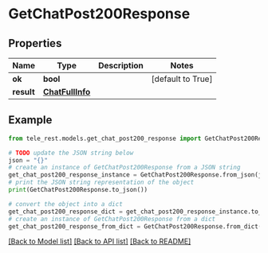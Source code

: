 # GetChatPost200Response


## Properties

Name | Type | Description | Notes
------------ | ------------- | ------------- | -------------
**ok** | **bool** |  | [default to True]
**result** | [**ChatFullInfo**](ChatFullInfo.md) |  | 

## Example

```python
from tele_rest.models.get_chat_post200_response import GetChatPost200Response

# TODO update the JSON string below
json = "{}"
# create an instance of GetChatPost200Response from a JSON string
get_chat_post200_response_instance = GetChatPost200Response.from_json(json)
# print the JSON string representation of the object
print(GetChatPost200Response.to_json())

# convert the object into a dict
get_chat_post200_response_dict = get_chat_post200_response_instance.to_dict()
# create an instance of GetChatPost200Response from a dict
get_chat_post200_response_from_dict = GetChatPost200Response.from_dict(get_chat_post200_response_dict)
```
[[Back to Model list]](../README.md#documentation-for-models) [[Back to API list]](../README.md#documentation-for-api-endpoints) [[Back to README]](../README.md)


